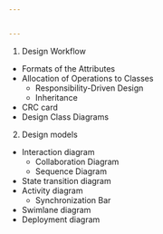 ```yaml
---


---
```


<ol>
<li>Design Workflow</li>
</ol>
<ul>
<li>Formats of the Attributes</li>
<li>Allocation of Operations to Classes
<ul>
<li>Responsibility-Driven Design</li>
<li>Inheritance</li>
</ul>
</li>
<li>CRC card</li>
<li>Design Class Diagrams</li>
</ul>
<ol start="2">
<li>Design models</li>
</ol>
<ul>
<li>Interaction diagram
<ul>
<li>Collaboration Diagram</li>
<li>Sequence Diagram</li>
</ul>
</li>
<li>State transition diagram</li>
<li>Activity diagram
<ul>
<li>Synchronization Bar</li>
</ul>
</li>
<li>Swimlane diagram</li>
<li>Deployment diagram</li>
</ul>

